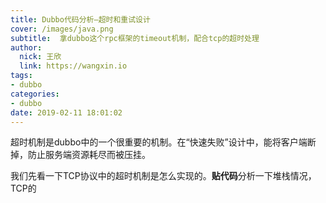 ```yaml
---
title: Dubbo代码分析—超时和重试设计
cover: /images/java.png
subtitle:  拿dubbo这个rpc框架的timeout机制，配合tcp的超时处理
author: 
  nick: 王欣
  link: https://wangxin.io
tags: 
- dubbo
categories: 
- dubbo
date: 2019-02-11 18:01:02  
---
```


超时机制是dubbo中的一个很重要的机制。在“快速失败”设计中，能将客户端断掉，防止服务端资源耗尽而被压挂。

我们先看一下TCP协议中的超时机制是怎么实现的。**贴代码**分析一下堆栈情况，
TCP的

